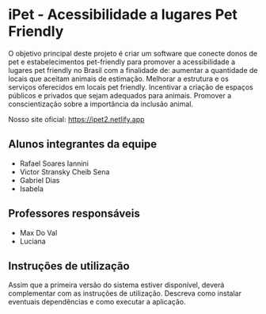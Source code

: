 # iPet - Acessibilidade a lugares Pet Friendly

O objetivo principal deste projeto é criar um software que conecte donos de pet e estabelecimentos pet-friendly para promover a acessibilidade a lugares pet friendly no Brasil com a finalidade de: aumentar a quantidade de locais que aceitam animais de estimação. Melhorar a estrutura e os serviços oferecidos em locais pet friendly. Incentivar a criação de espaços públicos e privados que sejam adequados para animais. Promover a conscientização sobre a importância da inclusão animal.

Nosso site oficial:
https://ipet2.netlify.app

## Alunos integrantes da equipe


* Rafael Soares Iannini
* Victor Stransky Cheib Sena
* Gabriel Dias
* Isabela

## Professores responsáveis

* Max Do Val
* Luciana

## Instruções de utilização

Assim que a primeira versão do sistema estiver disponível, deverá complementar com as instruções de utilização. Descreva como instalar eventuais dependências e como executar a aplicação.
